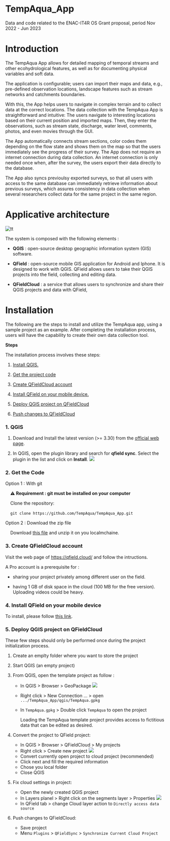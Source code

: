 # TempAqua_App

Data and code related to the ENAC-IT4R OS Grant proposal, period Nov 2022 - Jun 2023

# Introduction

The TempAqua App allows for detailed mapping of temporal streams  and other ecohydrological features, as well as for documenting physical variables and soft data. 

The  application is configurable; users can import their maps and data, e.g., pre-defined observation  locations, landscape features such as stream networks and catchments boundaries. 

With this, the  App helps users to navigate in complex terrain and to collect data at the correct locations. The  data collection with the TempAqua App is straightforward and intuitive: The users navigate to  interesting locations based on their current position and imported maps. Then, they enter the  observations, such as stream state, discharge, water level, comments, photos, and even movies through the GUI. 

The App automatically connects stream sections, color codes them depending on  the flow state and shows them on the map so that the users immediately see the progress of their survey. The App  does not require an internet connection during data collection. An internet connection is only  needed once when, after the survey, the users export their data directly to the database. 

The App also syncs previoulsy exported surveys, so that all  users with access to the same database can immediately retrieve information about previous  surveys, which assures consistency in data collection when several researchers collect data for  the same project in the same region.

# Applicative architecture

![tt](doc/static/applicative_architecture.png)

The system is composed with the following elements : 

* **QGIS** : open-source desktop geographic information system (GIS) software.

* **QField**  : open-source mobile GIS application for Android and Iphone. It is designed to work with QGIS. QField allows users to take their QGIS projects into the field, collecting and editing data.

* **QFieldCloud** : a service that allows users to synchronize and share their QGIS projects and data with QField,

# Installation

The following are the steps to install and utilize the TempAqua app, using a sample project as an example. After completing the installation process, users will have the capability to create their own data collection tool.

**Steps**

The installation process involves these steps:

1. [Install QGIS.](#1-QGIS)

2. [Get the project code](#2-Get-the-code)

3. [Create QFieldCloud account](#3-Create-QFieldCloud-account)

4. [Install QField on your mobile device.](#4-Install-QField-on-your-mobile-device)

5. [Deploy QGIS project on QFieldCloud](#5-deploy-qgis-project-on-qfieldcloud)

6. [Push changes to QFieldCloud](#6-Push-changes-to-QFieldCloud)

### 

### 1. QGIS

1. Download and Install the latest version (>= 3.30) from the [official web page](https://www.qgis.org/en/site/forusers/download.html).

2. In QGIS, open the plugin library and search for **qfield sync**. Select
   the plugin in the list and click on **Install**.
   ![   ](doc/static/qfield-sync_install.png)

### 

### 2. Get the Code

Option 1 : With git

    **⚠️ Requirement : git must be installed on your computer**

    Clone the repository: 

    `git clone https://github.com/TempAqua/TempAqua_App.git`

Option 2 : Download the zip file 

    Download [this file](https://github.com/TempAqua/TempAqua_App/archive/refs/heads/main.zip) and unzip it on you localmchaine. 

### 3. Create QFieldCloud account

Visit the web page of https://qfield.cloud/ and follow the intructions. 

A Pro account is a prerequisite for :

* sharing your project privately among different user on the field.

* having 1 GB of disk space in the cloud (100 MB for the free version). Uploading videos could be heavy.  

### 4. Install QField on your mobile device

To install, please follow [this link](https://docs.qfield.org/get-started/).

### 5. Deploy QGIS project on QFieldCloud

These few steps should only be performed once during the project initialization process.

1. Create an emplty folder where you want to store the project

2. Start QGIS (an empty project)

3. From QGIS, open the template project as follow : 
   
   - In QGIS > Browser > GeoPackage
     ![   ](doc/static/deploy_step3.png)
   
   - Right click > New Connection ... > open `.../TempAqua_App/qgis/TempAqua.gpkg`
   
   - In `TempAqua.gpkg` > Double click `TempAqua` to open the project
     
     Loading the TempAqua template project provides access to fictitious data that can be edited as desired.

4. Convert the project to QField project:
   
   - In QGIS > Browser > QFieldCloud > My projects
   - Right click > Create new project
     ![   ](doc/static/deploy_step4.png)
   - Convert currently open project to cloud project (recommended)
   - Click next and fill the required information
   - Chose you local folder
   - Close QGIS

5. Fix cloud settings in project:
   
   - Open the newly created QGIS project
   - In Layers planel > Right click on the segments layer > Properties 
        ![   ](doc/static/deploy_step5.png)
   - In QField tab > change Cloud layer action to `Directly access data source`

6. Push changes to QFieldCloud:
   
   - Save project
   - Menu `Plugins` > `QFieldSync` > `Synchronize Current Cloud Project`
